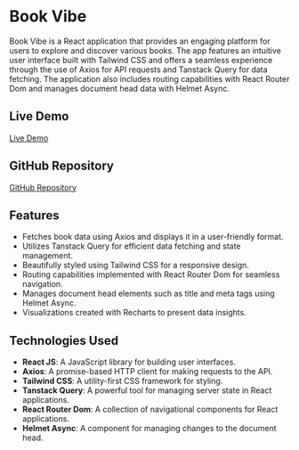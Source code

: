 # Book Vibe

Book Vibe is a React application that provides an engaging platform for users to explore and discover various books. The app features an intuitive user interface built with Tailwind CSS and offers a seamless experience through the use of Axios for API requests and Tanstack Query for data fetching. The application also includes routing capabilities with React Router Dom and manages document head data with Helmet Async.

## Live Demo

[Live Demo](https://bookvibe-react.netlify.app)

## GitHub Repository

[GitHub Repository](https://github.com/jahid-sourav/book-vibe)

## Features

- Fetches book data using Axios and displays it in a user-friendly format.
- Utilizes Tanstack Query for efficient data fetching and state management.
- Beautifully styled using Tailwind CSS for a responsive design.
- Routing capabilities implemented with React Router Dom for seamless navigation.
- Manages document head elements such as title and meta tags using Helmet Async.
- Visualizations created with Recharts to present data insights.

## Technologies Used

- **React JS**: A JavaScript library for building user interfaces.
- **Axios**: A promise-based HTTP client for making requests to the API.
- **Tailwind CSS**: A utility-first CSS framework for styling.
- **Tanstack Query**: A powerful tool for managing server state in React applications.
- **React Router Dom**: A collection of navigational components for React applications.
- **Helmet Async**: A component for managing changes to the document head.
